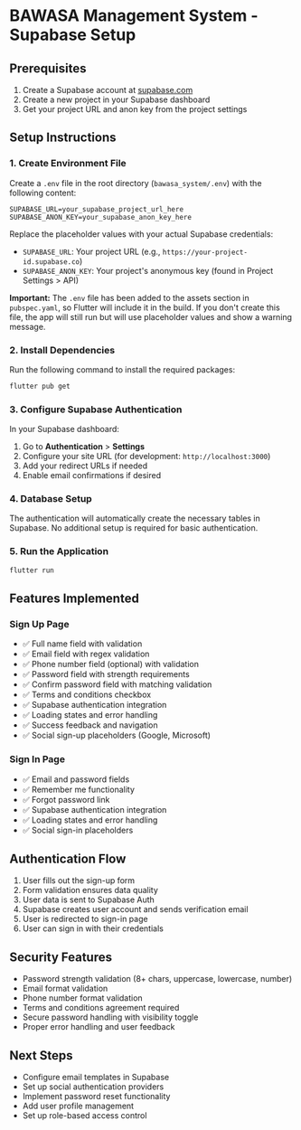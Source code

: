 # BAWASA Management System - Supabase Setup

## Prerequisites

1. Create a Supabase account at [supabase.com](https://supabase.com)
2. Create a new project in your Supabase dashboard
3. Get your project URL and anon key from the project settings

## Setup Instructions

### 1. Create Environment File

Create a `.env` file in the root directory (`bawasa_system/.env`) with the following content:

```
SUPABASE_URL=your_supabase_project_url_here
SUPABASE_ANON_KEY=your_supabase_anon_key_here
```

Replace the placeholder values with your actual Supabase credentials:

- `SUPABASE_URL`: Your project URL (e.g., `https://your-project-id.supabase.co`)
- `SUPABASE_ANON_KEY`: Your project's anonymous key (found in Project Settings > API)

**Important:** The `.env` file has been added to the assets section in `pubspec.yaml`, so Flutter will include it in the build. If you don't create this file, the app will still run but will use placeholder values and show a warning message.

### 2. Install Dependencies

Run the following command to install the required packages:

```bash
flutter pub get
```

### 3. Configure Supabase Authentication

In your Supabase dashboard:

1. Go to **Authentication** > **Settings**
2. Configure your site URL (for development: `http://localhost:3000`)
3. Add your redirect URLs if needed
4. Enable email confirmations if desired

### 4. Database Setup

The authentication will automatically create the necessary tables in Supabase. No additional setup is required for basic authentication.

### 5. Run the Application

```bash
flutter run
```

## Features Implemented

### Sign Up Page

- ✅ Full name field with validation
- ✅ Email field with regex validation
- ✅ Phone number field (optional) with validation
- ✅ Password field with strength requirements
- ✅ Confirm password field with matching validation
- ✅ Terms and conditions checkbox
- ✅ Supabase authentication integration
- ✅ Loading states and error handling
- ✅ Success feedback and navigation
- ✅ Social sign-up placeholders (Google, Microsoft)

### Sign In Page

- ✅ Email and password fields
- ✅ Remember me functionality
- ✅ Forgot password link
- ✅ Supabase authentication integration
- ✅ Loading states and error handling
- ✅ Social sign-in placeholders

## Authentication Flow

1. User fills out the sign-up form
2. Form validation ensures data quality
3. User data is sent to Supabase Auth
4. Supabase creates user account and sends verification email
5. User is redirected to sign-in page
6. User can sign in with their credentials

## Security Features

- Password strength validation (8+ chars, uppercase, lowercase, number)
- Email format validation
- Phone number format validation
- Terms and conditions agreement required
- Secure password handling with visibility toggle
- Proper error handling and user feedback

## Next Steps

- Configure email templates in Supabase
- Set up social authentication providers
- Implement password reset functionality
- Add user profile management
- Set up role-based access control
